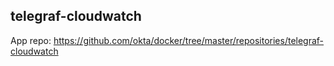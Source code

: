 ## telegraf-cloudwatch

App repo:
https://github.com/okta/docker/tree/master/repositories/telegraf-cloudwatch
